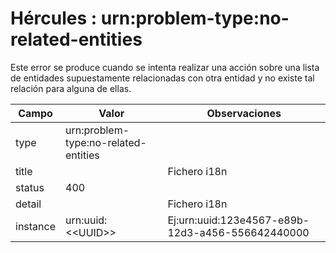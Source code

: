 # Hércules : urn:problem\-type:no\-related\-entities



Este error se produce cuando se intenta realizar una acción sobre una lista de entidades supuestamente relacionadas con otra entidad y no existe tal relación para alguna de ellas.



| Campo | Valor | Observaciones |
| --- | --- | --- |
| type | urn:problem\-type:no\-related\-entities |  |
| title | | Fichero i18n | ProblemMessages.properties | | --- | --- | | Key | org.springframework.http.HttpStatus.BAD\_REQUEST.message | | Ej:Bad Request |
| status | 400 |  |
| detail | | Fichero i18n | ProblemMessages.properties | | --- | --- | | Key | org.crue.hercules.sgi.csp.exceptions.NoRelatedEntitiesException.message | | Parámetros | | entity | | Fichero i18n | messages.properties | | --- | --- | | Key | FQN de la entidad \+ ".message" | | | --- | --- | --- | --- | --- | --- | | related | | Fichero i18n | messages.properties | | --- | --- | | Key | FQN de la entidad \+ ".message" | | | | Ej:Not all provided Professional Category are related with Principal Researcher Requirement |
| instance | urn:uuid:\<\<UUID\>\> | Ej:urn:uuid:123e4567\-e89b\-12d3\-a456\-556642440000 |




